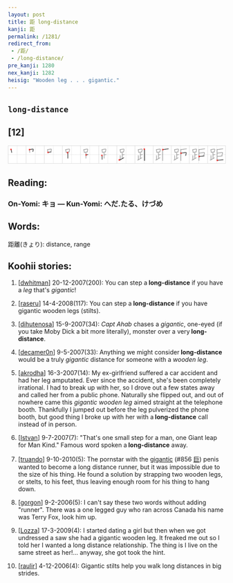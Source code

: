 ```yaml
---
layout: post
title: 距 long-distance
kanji: 距
permalink: /1281/
redirect_from:
 - /距/
 - /long-distance/
pre_kanji: 1280
nex_kanji: 1282
heisig: "Wooden leg . . . gigantic."
---
```


## `long-distance`

## [12]

<div class="stroke"><img src="../images/E8B79D.png" /></div>

## Reading:

### On-Yomi: キョ &mdash; Kun-Yomi: へだ.たる、けづめ

## Words:

距離(きょり): distance, range

## Koohii stories:

1) [<a href="http://kanji.koohii.com/profile/dwhitman">dwhitman</a>] 20-12-2007(200): You can step a<strong> long-distance</strong> if you have a <em>leg</em> that&#039;s <em>gigantic</em>! 

2) [<a href="http://kanji.koohii.com/profile/raseru">raseru</a>] 14-4-2008(117): You can step a<strong> long-distance</strong> if you have gigantic wooden legs (stilts). 

3) [<a href="http://kanji.koohii.com/profile/dihutenosa">dihutenosa</a>] 15-9-2007(34): <em>Capt Ahab</em> chases a <em>gigantic</em>, one-eyed (if you take Moby Dick a bit more literally), monster over a very<strong> long-distance</strong>. 

4) [<a href="http://kanji.koohii.com/profile/decamer0n">decamer0n</a>] 9-5-2007(33): Anything we might consider<strong> long-distance</strong> would be a truly <em>gigantic</em> distance for someone with a <em>wooden leg</em>. 

5) [<a href="http://kanji.koohii.com/profile/akrodha">akrodha</a>] 16-3-2007(14): My ex-girlfriend suffered a car accident and had her leg amputated. Ever since the accident, she&#039;s been completely irrational. I had to break up with her, so I drove out a few states away and called her from a public phone. Naturally she flipped out, and out of nowhere came this <em>gigantic wooden leg</em> aimed straight at the telephone booth. Thankfully I jumped out before the leg pulverized the phone booth, but good thing I broke up with her with a<strong> long-distance</strong> call instead of in person. 

6) [<a href="http://kanji.koohii.com/profile/Istvan">Istvan</a>] 9-7-2007(7): &quot;That&#039;s one small step for a man, one Giant leap for Man Kind.&quot; Famous word spoken a<strong> long-distance</strong> away. 

7) [<a href="http://kanji.koohii.com/profile/truando">truando</a>] 9-10-2010(5): The pornstar with the <a href="../856">gigantic</a> <span class="index">(#856 <a href="http://jisho.org/kanji/details/巨">巨</a>)</span> penis wanted to become a long distance runner, but it was impossible due to the size of his thing. He found a solution by strapping two wooden legs, or stelts, to his feet, thus leaving enough room for his thing to hang down. 

8) [<a href="http://kanji.koohii.com/profile/gorgon">gorgon</a>] 9-2-2006(5): I can&#039;t say these two words without adding &quot;runner&quot;. There was a one legged guy who ran across Canada his name was Terry Fox, look him up. 

9) [<a href="http://kanji.koohii.com/profile/Lozza">Lozza</a>] 17-3-2009(4): I started dating a girl but then when we got undressed a saw she had a gigantic wooden leg. It freaked me out so I told her I wanted a long distance relationship. The thing is I live on the same street as her!... anyway, she got took the hint. 

10) [<a href="http://kanji.koohii.com/profile/raulir">raulir</a>] 4-12-2006(4): Gigantic stilts help you walk long distances in big strides. 
